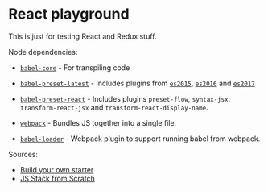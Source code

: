 # React playground

This is just for testing React and Redux stuff.

Node dependencies:

- [`babel-core`](https://www.npmjs.com/package/babel-core) - For transpiling code 
- [`babel-preset-latest`](https://www.npmjs.com/package/babel-preset-latest) -
    Includes plugins from
    [`es2015`](https://babeljs.io/docs/plugins/preset-es2015/),
    [`es2016`](https://babeljs.io/docs/plugins/preset-es2016/) and 
    [`es2017`](https://babeljs.io/docs/plugins/preset-es2017/)
- [`babel-preset-react`](https://www.npmjs.com/package/babel-preset-react) -
    Includes plugins `preset-flow`, `syntax-jsx`, `transform-react-jsx` and `transform-react-display-name`.

- [`webpack`](https://www.npmjs.com/package/webpack) - Bundles JS together into
    a single file.
- [`babel-loader`](https://www.npmjs.com/package/babel-loader) - Webpack plugin
    to support running babel from webpack.

Sources:

- [Build your own starter](http://andrewhfarmer.com/build-your-own-starter/#2-npm)
- [JS Stack from Scratch](https://github.com/verekia/js-stack-from-scratch)
